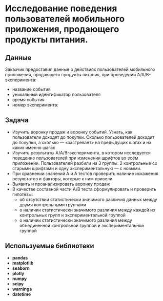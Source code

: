 # Исследование поведения пользователей мобильного приложения, продающего продукты питания. 

## Данные

Заказчик предоставил данные о действиях пользователей мобильного приложения, продающего продукты питания, при проведении A/A/B-эксперимента:  
- название события
- уникальный идентификатор пользователя
- время события
- номер эксперимента:

## Задача 
- Изучить воронку продаж и воронку событий. Узнать, как пользователи доходят до покупки. Сколько пользователей доходит до покупки, а сколько — «застревает» на предыдущих шагах и на каких именно шагах
- Изучить результаты A/A/B-эксперимента, в котором исследуется поведение пользователей при изменении шрифтов во всём приложении. Пользователей разбили на 3 группы: 2 контрольные со старыми шрифтами и одну экспериментальную — с новыми. 
- При сравнении значений A и A тестов проверить наличие искажения результатов и факторы, которые к ним привели.
- Выявить и проанализировать воронку продаж
- В качестве составной части А/В теста сформулировать и проверить гипотезы:
  - об отсутствии статистически значимого различия данных между двумя контрольными группами
  - о наличии статистически значимого различия между каждой из контрольных групп и экспериментальной группой
  - о наличии статистически значимого различия между объединенной контрольной группой и экспериментальной группой

## Используемые библиотеки
- **pandas**  
- **matplotlib** 
- **seaborn** 
- **plotly** 
- **numpy** 
- **scipy** 
- **warnings** 
- **datetime** 

